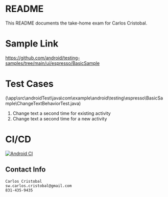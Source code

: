 # README

This README documents the take-home exam for Carlos Cristobal.

# Sample Link
https://github.com/android/testing-samples/tree/main/ui/espresso/BasicSample

# Test Cases 
(\app\src\androidTest\java\com\example\android\testing\espresso\BasicSample\ChangeTextBehaviorTest.java)
1. Change text a second time for existing activity
2. Change text a second time for a new activity

# CI/CD
[![Android CI](https://github.com/sw-carlos-cristobal/carlos_cristobal_teladoc_challenge/actions/workflows/android.yml/badge.svg)](https://github.com/sw-carlos-cristobal/carlos_cristobal_teladoc_challenge/actions/workflows/android.yml)


## Contact Info

    Carlos Cristobal
    sw.carlos.cristobal@gmail.com
    831-435-9435
    
